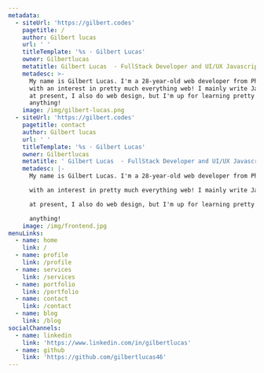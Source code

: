 ```yaml
---
metadata:
  - siteUrl: 'https://gilbert.codes'
    pagetitle: /
    author: Gilbert lucas
    url: ' '
    titleTemplate: '%s · Gilbert Lucas'
    owner: Gilbertlucas
    metatitle: Gilbert Lucas  · FullStack Developer and UI/UX Javascript Specialist
    metadesc: >-
      My name is Gilbert Lucas. I'm a 28-year-old web developer from Philippines
      with an interest in pretty much everything web! I mainly write JavaScript
      at present, I also do web design, but I'm up for learning pretty much
      anything!
    image: /img/gilbert-lucas.png
  - siteUrl: 'https://gilbert.codes'
    pagetitle: contact
    author: Gilbert lucas
    url: ' '
    titleTemplate: '%s · Gilbert Lucas'
    owner: Gilbertlucas
    metatitle: ' Gilbert Lucas  · FullStack Developer and UI/UX Javascript Specialist'
    metadesc: |-
      My name is Gilbert Lucas. I'm a 28-year-old web developer from Philippines

      with an interest in pretty much everything web! I mainly write JavaScript

      at present, I also do web design, but I'm up for learning pretty much

      anything!
    image: /img/frontend.jpg
menuLinks:
  - name: home
    link: /
  - name: profile
    link: /profile
  - name: services
    link: /services
  - name: portfolio
    link: /portfolio
  - name: contact
    link: /contact
  - name: blog
    link: /blog
socialChannels:
  - name: linkedin
    link: 'https://www.linkedin.com/in/gilbertlucas'
  - name: github
    link: 'https://github.com/gilbertlucas46'
---
```


